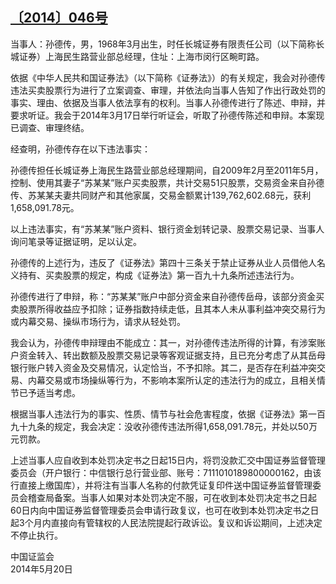 ## [〔2014〕046号](http://www.csrc.gov.cn/pub/zjhpublic/G00306212/201508/t20150814_282840.htm)



 
当事人：孙德传，男，1968年3月出生，时任长城证券有限责任公司（以下简称长城证券）上海民生路营业部总经理，住址：上海市闵行区畹町路。

依据《中华人民共和国证券法》（以下简称《证券法》）的有关规定，我会对孙德传违法买卖股票行为进行了立案调查、审理，并依法向当事人告知了作出行政处罚的事实、理由、依据及当事人依法享有的权利。当事人孙德传进行了陈述、申辩，并要求听证。我会于2014年3月17日举行听证会，听取了孙德传陈述和申辩。本案现已调查、审理终结。

经查明，孙德传存在以下违法事实：

孙德传担任长城证券上海民生路营业部总经理期间，自2009年2月至2011年5月，控制、使用其妻子“苏某某”账户买卖股票，共计交易51只股票，交易资金来自孙德传、苏某某夫妻共同财产和其他家属，交易金额累计139,762,602.68元，获利1,658,091.78元。

以上违法事实，有“苏某某”账户资料、银行资金划转记录、股票交易记录、当事人询问笔录等证据证明，足以认定。

孙德传的上述行为，违反了《证券法》第四十三条关于禁止证券从业人员借他人名义持有、买卖股票的规定，构成《证券法》第一百九十九条所述违法行为。

孙德传进行了申辩，称：“苏某某”账户中部分资金来自孙德传岳母，该部分资金买卖股票所得收益应予扣除；证券指数持续走低，且其本人未从事利益冲突交易行为或内幕交易、操纵市场行为，请求从轻处罚。

我会认为，孙德传申辩理由不能成立：其一，对孙德传违法所得的计算，有涉案账户资金转入、转出数额及股票交易记录等客观证据支持，且已充分考虑了从其岳母银行账户转入资金及交易情况，认定恰当，不予扣除。其二，是否存在利益冲突交易、内幕交易或市场操纵等行为，不影响本案所认定的违法行为的成立，且相关情节已予适当考虑。

根据当事人违法行为的事实、性质、情节与社会危害程度，依据《证券法》第一百九十九条的规定，我会决定：没收孙德传违法所得1,658,091.78元，并处以50万元罚款。

上述当事人应自收到本处罚决定书之日起15日内，将罚没款汇交中国证券监督管理委员会（开户银行：中信银行总行营业部、账号：7111010189800000162，由该行直接上缴国库），并将注有当事人名称的付款凭证复印件送中国证券监督管理委员会稽查局备案。当事人如果对本处罚决定不服，可在收到本处罚决定书之日起60日内向中国证券监督管理委员会申请行政复议，也可在收到本处罚决定书之日起3个月内直接向有管辖权的人民法院提起行政诉讼。复议和诉讼期间，上述决定不停止执行。
 
 

  中国证监会      
2014年5月20日    